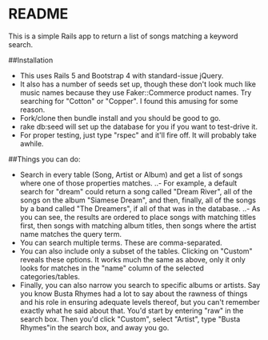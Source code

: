 # README

This is a simple Rails app to return a list of songs matching a keyword search. 

##Installation
* This uses Rails 5 and Bootstrap 4 with standard-issue jQuery. 
* It also has a number of seeds set up, though these don't look much like music names because they use Faker::Commerce product names. Try searching for "Cotton" or "Copper". I found this amusing for some reason.
* Fork/clone then bundle install and you should be good to go.
* rake db:seed will set up the database for you if you want to test-drive it. 
* For proper testing, just type "rspec" and it'll fire off. It will probably take awhile.  

##Things you can do: 
* Search in every table (Song, Artist or Album) and get a list of songs where one of those properties matches. 
..- For example, a default search for "dream" could return a song called "Dream River", all of the songs on the album "Siamese Dream", and then, finally, all of the songs by a band called "The Dreamers", if all of that was in the database.
..- As you can see, the results are ordered to place songs with matching titles first, then songs with matching album titles, then songs where the artist name matches the query term. 
* You can search multiple terms. These are comma-separated.
* You can also include only a subset of the tables. Clicking on "Custom" reveals these options. It works much the same as above, only it only looks for matches in the "name" column of the selected categories/tables. 
* Finally, you can also narrow you search to specific albums or artists. Say you know Busta Rhymes had a lot to say about the rawness of things and his role in ensuring adequate levels thereof, but you can't remember exactly what he said about that. You'd start by entering "raw" in the search box. Then you'd click "Custom", select "Artist", type "Busta Rhymes"in the search box, and away you go. 



